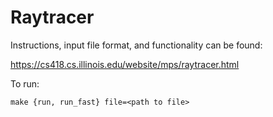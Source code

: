 # Raytracer

Instructions, input file format, and functionality can be found:

https://cs418.cs.illinois.edu/website/mps/raytracer.html

To run:

`make {run, run_fast} file=<path to file>`